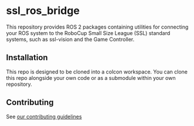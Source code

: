 # ssl_ros_bridge

This repository provides ROS 2 packages containing utilities for connecting your ROS system to the RoboCup Small Size League (SSL) standard systems, such as ssl-vision and the Game Controller.

## Installation

This repo is designed to be cloned into a colcon workspace. You can clone this repo alongside your own code or as a submodule within your own repository.

<!-- TODO
## Usage -->

## Contributing

See [our contributing guidelines](blob/master/CONTRIBUTING.md) 
